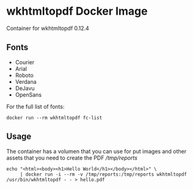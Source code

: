 
# wkhtmltopdf Docker Image

Container for wkhtmltopdf 0.12.4


## Fonts

* Courier
* Arial
* Roboto
* Verdana
* DeJavu
* OpenSans


For the full list of fonts:

```
docker run --rm wkhtmltopdf fc-list

```

## Usage

The container has a volumen that you can use for put images and other assets that you need to create the PDF _/tmp/reports_

```
echo "<html><body><h1>Hello World</h1></body></html>" \
     | docker run -i --rm -v /tmp/reports:/tmp/reports wkhtmltopdf /usr/bin/wkhtmltopdf - - > hello.pdf
````


